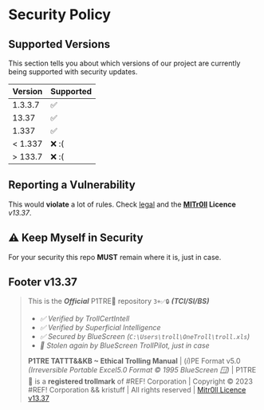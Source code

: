 # Security Policy

## Supported Versions

This section tells you about which versions of our project are currently being supported with security updates.

| Version | Supported          |
| ------- | ------------------ |
| 1.3.3.7 | :white_check_mark: |
| 13.37   | :white_check_mark: |
| 1.337   | :white_check_mark: |
| < 1.337 | :x:   :(           |
| > 133.7 | :x:   :(           |


## Reporting a Vulnerability

This would **violate** a lot of rules. Check [legal](/LEGAL.md) and the **[MITr0ll](/LICENSE.md) Licence** *v13.37*.




## ⚠️ Keep Myself in Security 

For your security this repo **MUST** remain where it is, just in case. 




## Footer v13.37

> This is the ***Official*** P1TRE🤡 repository `3+✅🔒` ***(TCI/SI/BS)*** 
> - *✅ Verified by TrollCertIntell* 
> - *✅ Verified by Superficial Intelligence*
> - *✅ Secured by BlueScreen (`C:\Users\troll\OneTroll\troll.xls`)*
> - *🤖 Stolen again by BlueScreen TrollPilot, just in case*
>  
> **P1TRE TATTT&&KB ~ Ethical Trolling Manual** | (*i*)PE Format v5.0  *(Irreversible Portable Excel5.0 Format © 1995 BlueScreen 🪟)* | P1TRE🤡 is a **registered trollmark** of #REF! Corporation | Copyright © 2023 #REF! Corporation && kristuff | All rights reserved | [Mitr0ll Licence v13.37](/LICENSE.md)